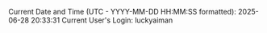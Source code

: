 Current Date and Time (UTC - YYYY-MM-DD HH:MM:SS formatted): 2025-06-28 20:33:31
Current User's Login: luckyaiman
